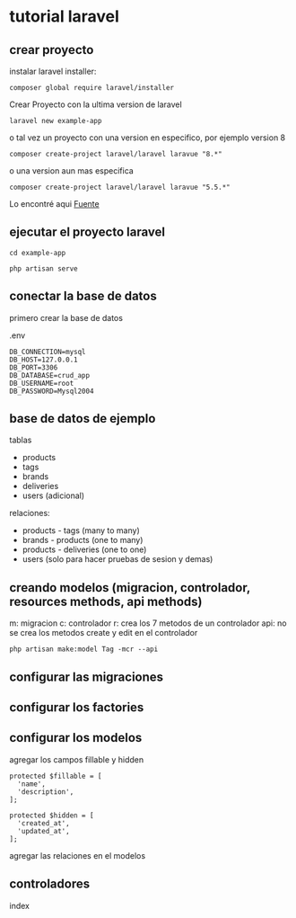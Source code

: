 # tutorial laravel

## crear proyecto
instalar laravel installer:
```
composer global require laravel/installer
```

Crear Proyecto con la ultima version de laravel
```
laravel new example-app
```

o tal vez un proyecto con una version en especifico, por ejemplo version 8
```
composer create-project laravel/laravel laravue "8.*"
```

o una version aun mas especifica
```
composer create-project laravel/laravel laravue "5.5.*"
```

Lo encontré aqui [Fuente](https://cirelramos.blogspot.com/2016/11/laravel-crear-proyecto-en-version.html)

## ejecutar el proyecto laravel
```
cd example-app

php artisan serve
```

## conectar la base de datos
primero crear la base de datos

.env
```
DB_CONNECTION=mysql
DB_HOST=127.0.0.1
DB_PORT=3306
DB_DATABASE=crud_app
DB_USERNAME=root
DB_PASSWORD=Mysql2004
```

## base de datos de ejemplo
tablas
* products
* tags
* brands
* deliveries
* users (adicional)

relaciones:
* products - tags (many to many)
* brands - products (one to many)
* products - deliveries (one to one)
* users (solo para hacer pruebas de sesion y demas)

## creando modelos (migracion, controlador, resources methods, api methods)
m: migracion
c: controlador
r: crea los 7 metodos de un controlador
api: no se crea los metodos create y edit en el controlador
```
php artisan make:model Tag -mcr --api
```

## configurar las migraciones

## configurar los factories

## configurar los modelos
agregar los campos fillable y hidden
```
protected $fillable = [
  'name',
  'description',
];

protected $hidden = [
  'created_at',
  'updated_at',
];
```

agregar las relaciones en el modelos

## controladores
index



